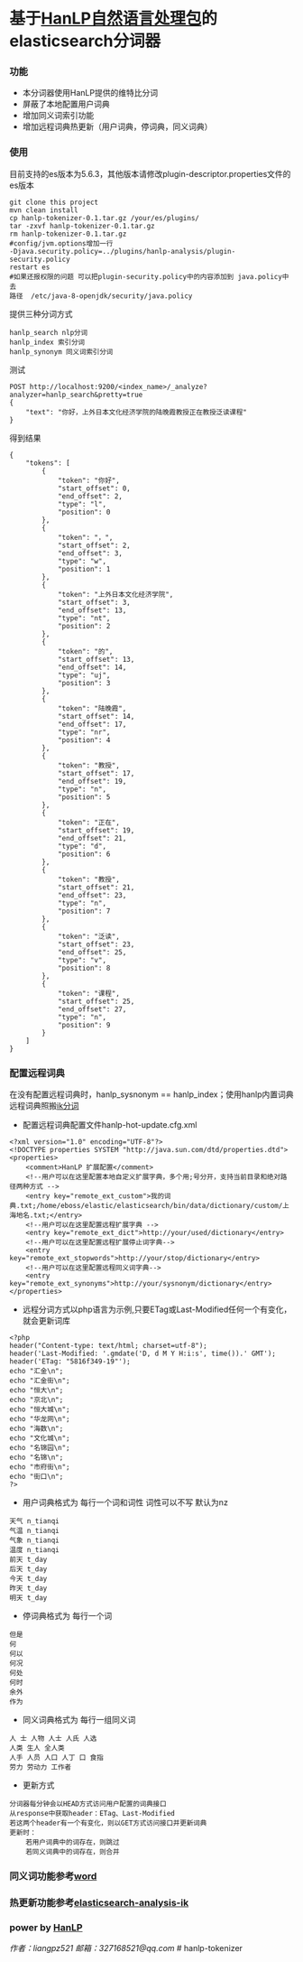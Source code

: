 # 基于[HanLP自然语言处理包](https://github.com/hankcs/HanLP)的elasticsearch分词器

### 功能
- 本分词器使用HanLP提供的维特比分词
- 屏蔽了本地配置用户词典
- 增加同义词索引功能
- 增加远程词典热更新（用户词典，停词典，同义词典）

### 使用
目前支持的es版本为5.6.3，其他版本请修改plugin-descriptor.properties文件的es版本
```
git clone this project
mvn clean install
cp hanlp-tokenizer-0.1.tar.gz /your/es/plugins/
tar -zxvf hanlp-tokenizer-0.1.tar.gz
rm hanlp-tokenizer-0.1.tar.gz
#config/jvm.options增加一行
-Djava.security.policy=../plugins/hanlp-analysis/plugin-security.policy
restart es
#如果还报权限的问题 可以把plugin-security.policy中的内容添加到 java.policy中去
路径  /etc/java-8-openjdk/security/java.policy
```
提供三种分词方式
```
hanlp_search nlp分词
hanlp_index 索引分词
hanlp_synonym 同义词索引分词
```
测试
```
POST http://localhost:9200/<index_name>/_analyze?analyzer=hanlp_search&pretty=true
{
	"text": "你好，上外日本文化经济学院的陆晚霞教授正在教授泛读课程"
}
```
得到结果
```
{
    "tokens": [
        {
            "token": "你好",
            "start_offset": 0,
            "end_offset": 2,
            "type": "l",
            "position": 0
        },
        {
            "token": "，",
            "start_offset": 2,
            "end_offset": 3,
            "type": "w",
            "position": 1
        },
        {
            "token": "上外日本文化经济学院",
            "start_offset": 3,
            "end_offset": 13,
            "type": "nt",
            "position": 2
        },
        {
            "token": "的",
            "start_offset": 13,
            "end_offset": 14,
            "type": "uj",
            "position": 3
        },
        {
            "token": "陆晚霞",
            "start_offset": 14,
            "end_offset": 17,
            "type": "nr",
            "position": 4
        },
        {
            "token": "教授",
            "start_offset": 17,
            "end_offset": 19,
            "type": "n",
            "position": 5
        },
        {
            "token": "正在",
            "start_offset": 19,
            "end_offset": 21,
            "type": "d",
            "position": 6
        },
        {
            "token": "教授",
            "start_offset": 21,
            "end_offset": 23,
            "type": "n",
            "position": 7
        },
        {
            "token": "泛读",
            "start_offset": 23,
            "end_offset": 25,
            "type": "v",
            "position": 8
        },
        {
            "token": "课程",
            "start_offset": 25,
            "end_offset": 27,
            "type": "n",
            "position": 9
        }
    ]
}
```
### 配置远程词典
在没有配置远程词典时，hanlp_sysnonym == hanlp_index；使用hanlp内置词典
远程词典照搬[ik分词](https://github.com/medcl/elasticsearch-analysis-ik)
- 配置远程词典配置文件hanlp-hot-update.cfg.xml
```
<?xml version="1.0" encoding="UTF-8"?>
<!DOCTYPE properties SYSTEM "http://java.sun.com/dtd/properties.dtd">
<properties>
	<comment>HanLP 扩展配置</comment>
	<!--用户可以在这里配置本地自定义扩展字典，多个用;号分开，支持当前目录和绝对路径两种方式 -->
	<entry key="remote_ext_custom">我的词典.txt;/home/eboss/elastic/elasticsearch/bin/data/dictionary/custom/上海地名.txt;</entry>
	<!--用户可以在这里配置远程扩展字典 -->
	<entry key="remote_ext_dict">http://your/used/dictionary</entry>
	<!--用户可以在这里配置远程扩展停止词字典-->
	<entry key="remote_ext_stopwords">http://your/stop/dictionary</entry>
	<!--用户可以在这里配置远程同义词字典-->
	<entry key="remote_ext_synonyms">http://your/sysnonym/dictionary</entry>
</properties>
```
- 远程分词方式以php语言为示例,只要ETag或Last-Modified任何一个有变化，就会更新词库
```
<?php
header("Content-type: text/html; charset=utf-8"); 
header('Last-Modified: '.gmdate('D, d M Y H:i:s', time()).' GMT');
header('ETag: "5816f349-19"');
echo "汇金\n";
echo "汇金街\n";
echo "恒大\n";
echo "京北\n";
echo "恒大城\n";
echo "华龙网\n";
echo "海数\n";
echo "文化城\n";
echo "名锦园\n";
echo "名锦\n";
echo "市府街\n";
echo "街口\n";
?>

```

- 用户词典格式为 每行一个词和词性 词性可以不写 默认为nz
```
天气 n_tianqi
气温 n_tianqi
气象 n_tianqi
温度 n_tianqi
前天 t_day
后天 t_day
今天 t_day
昨天 t_day
明天 t_day
```
- 停词典格式为 每行一个词
```
但是
何
何以
何况
何处
何时
余外
作为
```
- 同义词典格式为 每行一组同义词
```
人 士 人物 人士 人氏 人选
人类 生人 全人类
人手 人员 人口 人丁 口 食指
劳力 劳动力 工作者
```
- 更新方式
```
分词器每分钟会以HEAD方式访问用户配置的词典接口
从response中获取header：ETag、Last-Modified
若这两个header有一个有变化，则以GET方式访问接口并更新词典
更新时：
    若用户词典中的词存在，则跳过
    若同义词典中的词存在，则合并
```
### 同义词功能参考[word](https://github.com/ysc/word)
### 热更新功能参考[elasticsearch-analysis-ik](https://github.com/medcl/elasticsearch-analysis-ik)
### power by [HanLP](https://github.com/hankcs/HanLP)

 _作者：liangpz521 邮箱：327168521@qq.com_ # hanlp-tokenizer
